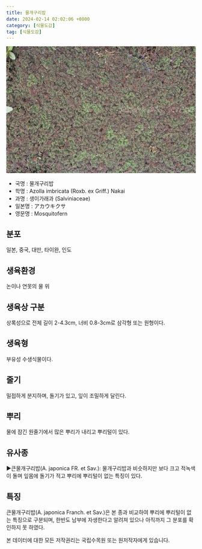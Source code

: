 ```yaml
---
title: 물개구리밥
date: 2024-02-14 02:02:06 +0800
category: [식물도감]
tag: [식물도감]
---
```




![물개구리밥](/assets/img/fileUpload/plants/basic/Salviniaceae/Azolla/4425/1_th2.JPG)
- 국명 : 물개구리밥
- 학명 : Azolla imbricata (Roxb. ex Griff.) Nakai
- 과명 : 생이가래과 (Salviniaceae)
- 일본명 : アカウキクサ
- 영문명 : Mosquitofern


## 분포
일본, 중국, 대만, 타이완, 인도
## 생육환경
논이나 연못의 물 위
## 생육상 구분
상록성으로 전체 길이 2-4.3cm, 너비 0.8-3cm로 삼각형 또는 원형이다. 
## 생육형
부유성 수생식물이다. 
## 줄기
밀접하게 분지하며, 돌기가 있고, 잎이 조밀하게 달린다. 
## 뿌리
물에 잠긴 원줄기에서 많은 뿌리가 내리고 뿌리털이 있다. 
## 유사종
▶큰물개구리밥(A. japonica FR. et Sav.): 물개구리밥과 비슷하지만 보다 크고 적녹색이 돌며 잎몸에 돌기가 적고 뿌리에 뿌리털이 없는 특징이 있다.
## 특징
큰물개구리밥(A. japonica Franch. et Sav.)은 본 종과 비교하여 뿌리에 뿌리털이 없는 특징으로 구분되며, 한반도 남부에 자생한다고 알려져 있으나 아직까지 그 분포를 확인하지 못 하였다.






본 데이터에 대한 모든 저작권리는 국립수목원 또는 원저작자에게 있습니다.
